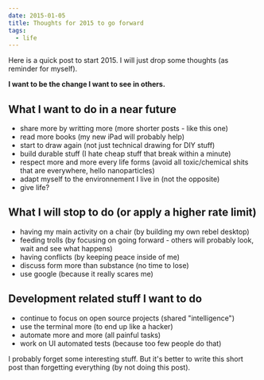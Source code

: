 ```yaml
---
date: 2015-01-05
title: Thoughts for 2015 to go forward
tags:
  - life
---
```


Here is a quick post to start 2015. I will just drop some thoughts (as reminder
for myself).

**I want to be the change I want to see in others.**

## What I want to do in a near future

* share more by writting more (more shorter posts - like this one)
* read more books (my new iPad will probably help)
* start to draw again (not just technical drawing for DIY stuff)
* build durable stuff (I hate cheap stuff that break within a minute)
* respect more and more every life forms (avoid all toxic/chemical shits that
  are everywhere, hello nanoparticles)
* adapt myself to the environnement I live in (not the opposite)
* give life?

## What I will stop to do (or apply a higher rate limit)

* having my main activity on a chair (by building my own rebel desktop)
* feeding trolls (by focusing on going forward - others will probably look, wait
  and see what happens)
* having conflicts (by keeping peace inside of me)
* discuss form more than substance (no time to lose)
* use google (because it really scares me)

## Development related stuff I want to do

* continue to focus on open source projects (shared "intelligence")
* use the terminal more (to end up like a hacker)
* automate more and more (all painful tasks)
* work on UI automated tests (because too few people do that)

I probably forget some interesting stuff. But it's better to write this short
post than forgetting everything (by not doing this post).
